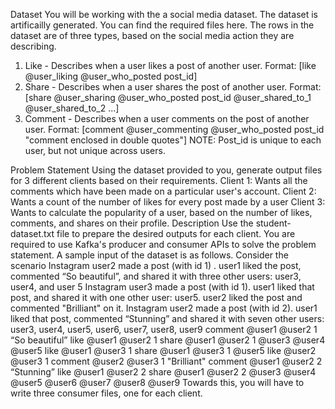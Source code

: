 Dataset
You will be working with the a social media dataset. The dataset is artificailly generated. You can find the required files here. The rows in the dataset are of three
types, based on the social media action they are describing.
1. Like - Describes when a user likes a post of another user. Format: [like @user_liking @user_who_posted post_id]
2. Share - Describes when a user shares the post of another user. Format: [share @user_sharing @user_who_posted post_id @user_shared_to_1
@user_shared_to_2 ...]
3. Comment - Describes when a user comments on the post of another user. Format: [comment @user_commenting @user_who_posted post_id "comment
enclosed in double quotes"] NOTE: Post_id is unique to each user, but not unique across users.

Problem Statement
Using the dataset provided to you, generate output files for 3 different clients based on their requirements. Client 1: Wants all the comments which have been made
on a particular user's account. Client 2: Wants a count of the number of likes for every post made by a user Client 3: Wants to calculate the popularity of a user, based
on the number of likes, comments, and shares on their profile.
Description
Use the student-dataset.txt file to prepare the desired outputs for each client. You are required to use Kafka's producer and consumer APIs to solve the problem
statement.
A sample input of the dataset is as follows. Consider the scenario
Instagram user2 made a post (with id 1) . user1 liked the post, commented “So beautiful”, and shared it with three other users: user3, user4, and user 5
Instagram user3 made a post (with id 1). user1 liked that post, and shared it with one other user: user5. user2 liked the post and commented "Brilliant" on it.
Instagram user2 made a post (with id 2). user1 liked that post, commented “Stunning” and shared it with seven other users: user3, user4, user5, user6, user7, user8,
user9
comment @user1 @user2 1 “So beautiful”
like @user1 @user2 1
share @user1 @user2 1 @user3 @user4 @user5
like @user1 @user3 1
share @user1 @user3 1 @user5
like @user2 @user3 1
comment @user2 @user3 1 "Brilliant"
comment @user1 @user2 2 “Stunning”
like @user1 @user2 2
share @user1 @user2 2 @user3 @user4 @user5 @user6 @user7 @user8 @user9
Towards this, you will have to write three consumer files, one for each client.
